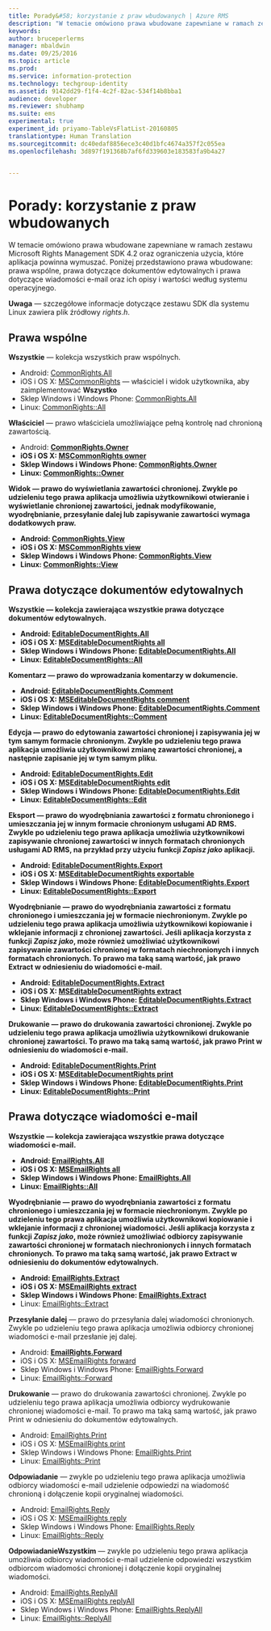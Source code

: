 ```yaml
---
title: Porady&#58; korzystanie z praw wbudowanych | Azure RMS
description: "W temacie omówiono prawa wbudowane zapewniane w ramach zestawu RMS SDK 4.2 oraz ograniczenia użycia, które aplikacja powinna wymuszać."
keywords: 
author: bruceperlerms
manager: mbaldwin
ms.date: 09/25/2016
ms.topic: article
ms.prod: 
ms.service: information-protection
ms.technology: techgroup-identity
ms.assetid: 9142dd29-f1f4-4c2f-82ac-534f14b8bba1
audience: developer
ms.reviewer: shubhamp
ms.suite: ems
experimental: true
experiment_id: priyamo-TableVsFlatList-20160805
translationtype: Human Translation
ms.sourcegitcommit: dc40edaf8856ece3c40d1bfc4674a357f2c055ea
ms.openlocfilehash: 3d897f191368b7af6fd339603e183583fa9b4a27


---
```


# Porady: korzystanie z praw wbudowanych

W temacie omówiono prawa wbudowane zapewniane w ramach zestawu Microsoft Rights Management SDK 4.2 oraz ograniczenia użycia, które aplikacja powinna wymuszać. Poniżej przedstawiono prawa wbudowane: prawa wspólne, prawa dotyczące dokumentów edytowalnych i prawa dotyczące wiadomości e-mail oraz ich opisy i wartości według systemu operacyjnego.

**Uwaga** — szczegółowe informacje dotyczące zestawu SDK dla systemu Linux zawiera plik źródłowy *rights.h*.

## Prawa wspólne

**Wszystkie** — kolekcja wszystkich praw wspólnych.
- Android: [CommonRights.All](https://msdn.microsoft.com/library/dn758258.aspx)
- iOS i OS X: [MSCommonRights](https://msdn.microsoft.com/library/dn758314.aspx) — właściciel i widok użytkownika, aby zaimplementować **Wszystko**
- Sklep Windows i Windows Phone: [CommonRights.All</strong>](https://msdn.microsoft.com/library/microsoft.rightsmanagement.commonrights.all.aspx)
- Linux: [CommonRights::All](http://azuread.github.io/rms-sdk-for-cpp/classrmscore_1_1modernapi_1_1CommonRights.html)

**Właściciel** — prawo właściciela umożliwiające pełną kontrolę nad chronioną zawartością.
- Android: [<strong>CommonRights.Owner](https://msdn.microsoft.com/library/dn758258.aspx)
- iOS i OS X: [MSCommonRights owner](https://msdn.microsoft.com/library/dn758314.aspx)
- Sklep Windows i Windows Phone: [CommonRights.Owner](https://msdn.microsoft.com/library/microsoft.rightsmanagement.commonrights.owner.aspx)
- Linux: [CommonRights::Owner](http://azuread.github.io/rms-sdk-for-cpp/classrmscore_1_1modernapi_1_1CommonRights.html)

**Widok** — prawo do wyświetlania zawartości chronionej. Zwykle po udzieleniu tego prawa aplikacja umożliwia użytkownikowi otwieranie i wyświetlanie chronionej zawartości, jednak modyfikowanie, wyodrębnianie, przesyłanie dalej lub zapisywanie zawartości wymaga dodatkowych praw.

- Android: [CommonRights.View](https://msdn.microsoft.com/library/dn758258.aspx)
- iOS i OS X: [MSCommonRights view](https://msdn.microsoft.com/library/dn758314.aspx)
- Sklep Windows i Windows Phone: [CommonRights.View](https://msdn.microsoft.com/library/microsoft.rightsmanagement.commonrights.view.aspx)
- Linux: [CommonRights::View](http://azuread.github.io/rms-sdk-for-cpp/classrmscore_1_1modernapi_1_1CommonRights.html)</li>

 

## Prawa dotyczące dokumentów edytowalnych
**Wszystkie** — kolekcja zawierająca wszystkie prawa dotyczące dokumentów edytowalnych.
- Android: [EditableDocumentRights.All](https://msdn.microsoft.com/library/dn758284.aspx)
- iOS i OS X: [MSEditableDocumentRights all](https://msdn.microsoft.com/library/dn758318.aspx)
- Sklep Windows i Windows Phone: [EditableDocumentRights.All](https://msdn.microsoft.com/library/microsoft.rightsmanagement.editabledocumentrights.all.aspx)
- Linux: [EditableDocumentRights::All](http://azuread.github.io/rms-sdk-for-cpp/classrmscore_1_1modernapi_1_1EditableDocumentRights.html)

**Komentarz** — prawo do wprowadzania komentarzy w dokumencie.
- Android: [EditableDocumentRights.Comment](https://msdn.microsoft.com/library/dn758284.aspx)
- iOS i OS X: [MSEditableDocumentRights comment](https://msdn.microsoft.com/library/dn758318.aspx)
- Sklep Windows i Windows Phone: [EditableDocumentRights.Comment](https://msdn.microsoft.com/library/microsoft.rightsmanagement.editabledocumentrights.comment.aspx)
- Linux: [EditableDocumentRights::Comment](http://azuread.github.io/rms-sdk-for-cpp/classrmscore_1_1modernapi_1_1EditableDocumentRights.html)

**Edycja** — prawo do edytowania zawartości chronionej i zapisywania jej w tym samym formacie chronionym. Zwykle po udzieleniu tego prawa aplikacja umożliwia użytkownikowi zmianę zawartości chronionej, a następnie zapisanie jej w tym samym pliku.
- Android: [EditableDocumentRights.Edit](https://msdn.microsoft.com/library/dn758284.aspx)
- iOS i OS X: [MSEditableDocumentRights edit](https://msdn.microsoft.com/library/dn758318.aspx)
- Sklep Windows i Windows Phone: [EditableDocumentRights.Edit](https://msdn.microsoft.com/library/microsoft.rightsmanagement.editabledocumentrights.edit.aspx)
- Linux: [EditableDocumentRights::Edit](http://azuread.github.io/rms-sdk-for-cpp/classrmscore_1_1modernapi_1_1EditableDocumentRights.html)

**Eksport** — prawo do wyodrębniania zawartości z formatu chronionego i umieszczania jej w innym formacie chronionym usługami AD RMS. Zwykle po udzieleniu tego prawa aplikacja umożliwia użytkownikowi zapisywanie chronionej zawartości w innych formatach chronionych usługami AD RMS, na przykład przy użyciu funkcji *Zapisz jako* aplikacji.

- Android: [EditableDocumentRights.Export](https://msdn.microsoft.com/library/dn758284.aspx)
- iOS i OS X: [MSEditableDocumentRights exportable](https://msdn.microsoft.com/library/dn758318.aspx)
- Sklep Windows i Windows Phone: [EditableDocumentRights.Export](https://msdn.microsoft.com/library/microsoft.rightsmanagement.editabledocumentrights.export.aspx)
- Linux: [EditableDocumentRights::Export](http://azuread.github.io/rms-sdk-for-cpp/classrmscore_1_1modernapi_1_1EditableDocumentRights.html)

**Wyodrębnianie** — prawo do wyodrębniania zawartości z formatu chronionego i umieszczania jej w formacie niechronionym. Zwykle po udzieleniu tego prawa aplikacja umożliwia użytkownikowi kopiowanie i wklejanie informacji z chronionej zawartości. Jeśli aplikacja korzysta z funkcji <em>Zapisz jako</em>, może również umożliwiać użytkownikowi zapisywanie zawartości chronionej w formatach niechronionych i innych formatach chronionych. To prawo ma taką samą wartość, jak prawo Extract w odniesieniu do wiadomości e-mail.

- Android: [EditableDocumentRights.Extract](https://msdn.microsoft.com/library/dn758284.aspx)
- iOS i OS X: [MSEditableDocumentRights extract](https://msdn.microsoft.com/library/dn758318.aspx)
- Sklep Windows i Windows Phone: [EditableDocumentRights.Extract](https://msdn.microsoft.com/library/microsoft.rightsmanagement.editabledocumentrights.extract.aspx)
- Linux: [EditableDocumentRights::Extract](http://azuread.github.io/rms-sdk-for-cpp/classrmscore_1_1modernapi_1_1EditableDocumentRights.html)

**Drukowanie** — prawo do drukowania zawartości chronionej. Zwykle po udzieleniu tego prawa aplikacja umożliwia użytkownikowi drukowanie chronionej zawartości. To prawo ma taką samą wartość, jak prawo Print w odniesieniu do wiadomości e-mail.

- Android: [EditableDocumentRights.Print](https://msdn.microsoft.com/library/dn758284.aspx)
- iOS i OS X: [MSEditableDocumentRights print](https://msdn.microsoft.com/library/dn758318.aspx)
- Sklep Windows i Windows Phone: [EditableDocumentRights.Print](https://msdn.microsoft.com/library/microsoft.rightsmanagement.editabledocumentrights.print.aspx)
- Linux: [EditableDocumentRights::Print](http://azuread.github.io/rms-sdk-for-cpp/classrmscore_1_1modernapi_1_1EditableDocumentRights.html)

 

## Prawa dotyczące wiadomości e-mail

**Wszystkie** — kolekcja zawierająca wszystkie prawa dotyczące wiadomości e-mail.
- Android: [EmailRights.All](https://msdn.microsoft.com/library/dn758285.aspx)
- iOS i OS X: [MSEmailRights all](https://msdn.microsoft.com/library/dn758319.aspx)
- Sklep Windows i Windows Phone: [EmailRights.All](https://msdn.microsoft.com/library/microsoft.rightsmanagement.emailrights.all.aspx)
- Linux: [EmailRights::All](http://azuread.github.io/rms-sdk-for-cpp/classrmscore_1_1modernapi_1_1EmailRights.html)

**Wyodrębnianie** — prawo do wyodrębniania zawartości z formatu chronionego i umieszczania jej w formacie niechronionym. Zwykle po udzieleniu tego prawa aplikacja umożliwia użytkownikowi kopiowanie i wklejanie informacji z chronionej wiadomości. Jeśli aplikacja korzysta z funkcji <em>Zapisz jako</em>, może również umożliwiać odbiorcy zapisywanie zawartości chronionej w formatach niechronionych i innych formatach chronionych. To prawo ma taką samą wartość, jak prawo Extract w odniesieniu do dokumentów edytowalnych.

- Android: [EmailRights.Extract](https://msdn.microsoft.com/library/dn758285.aspx)
- iOS i OS X: [MSEmailRights extract](https://msdn.microsoft.com/library/dn758319.aspx)
- Sklep Windows i Windows Phone: [EmailRights.Extract</strong>](https://msdn.microsoft.com/library/microsoft.rightsmanagement.emailrights.extract.aspx)
- Linux: [EmailRights::Extract](http://azuread.github.io/rms-sdk-for-cpp/classrmscore_1_1modernapi_1_1EmailRights.html)

**Przesyłanie dalej** — prawo do przesyłania dalej wiadomości chronionych. Zwykle po udzieleniu tego prawa aplikacja umożliwia odbiorcy chronionej wiadomości e-mail przesłanie jej dalej.
- Android: [<strong>EmailRights.Forward</strong>](https://msdn.microsoft.com/library/dn758285.aspx)
- iOS i OS X: [MSEmailRights forward](https://msdn.microsoft.com/library/dn758319.aspx)
- Sklep Windows i Windows Phone: [EmailRights.Forward](https://msdn.microsoft.com/library/microsoft.rightsmanagement.emailrights.forward.aspx)
- Linux: [EmailRights::Forward](http://azuread.github.io/rms-sdk-for-cpp/classrmscore_1_1modernapi_1_1EmailRights.html)

**Drukowanie** — prawo do drukowania zawartości chronionej. Zwykle po udzieleniu tego prawa aplikacja umożliwia odbiorcy wydrukowanie chronionej wiadomości e-mail. To prawo ma taką samą wartość, jak prawo Print w odniesieniu do dokumentów edytowalnych.

- Android: [EmailRights.Print](https://msdn.microsoft.com/library/dn758285.aspx)
- iOS i OS X: [MSEmailRights print](https://msdn.microsoft.com/library/dn758319.aspx)
- Sklep Windows i Windows Phone: [EmailRights.Print](https://msdn.microsoft.com/library/microsoft.rightsmanagement.emailrights.print.aspx)
- Linux: [EmailRights::Print](http://azuread.github.io/rms-sdk-for-cpp/classrmscore_1_1modernapi_1_1EmailRights.html)

**Odpowiadanie** — zwykle po udzieleniu tego prawa aplikacja umożliwia odbiorcy wiadomości e-mail udzielenie odpowiedzi na wiadomość chronioną i dołączenie kopii oryginalnej wiadomości.

- Android: [EmailRights.Reply](https://msdn.microsoft.com/library/dn758285.aspx)
- iOS i OS X: [MSEmailRights reply](https://msdn.microsoft.com/library/dn758319.aspx)
- Sklep Windows i Windows Phone: [EmailRights.Reply](https://msdn.microsoft.com/library/microsoft.rightsmanagement.emailrights.reply.aspx)
- Linux: [EmailRights::Reply](http://azuread.github.io/rms-sdk-for-cpp/classrmscore_1_1modernapi_1_1EmailRights.html)

**OdpowiadanieWszystkim** — zwykle po udzieleniu tego prawa aplikacja umożliwia odbiorcy wiadomości e-mail udzielenie odpowiedzi wszystkim odbiorcom wiadomości chronionej i dołączenie kopii oryginalnej wiadomości.

- Android: [EmailRights.ReplyAll</strong>](https://msdn.microsoft.com/library/dn758285.aspx)
- iOS i OS X: [MSEmailRights replyAll](https://msdn.microsoft.com/library/dn758319.aspx)
- Sklep Windows i Windows Phone: [EmailRights.ReplyAll](https://msdn.microsoft.com/library/microsoft.rightsmanagement.emailrights.replyall.aspx)
- Linux: [EmailRights::ReplyAll](http://azuread.github.io/rms-sdk-for-cpp/classrmscore_1_1modernapi_1_1EmailRights.html)

 

 

 



<!--HONumber=Oct16_HO3-->


